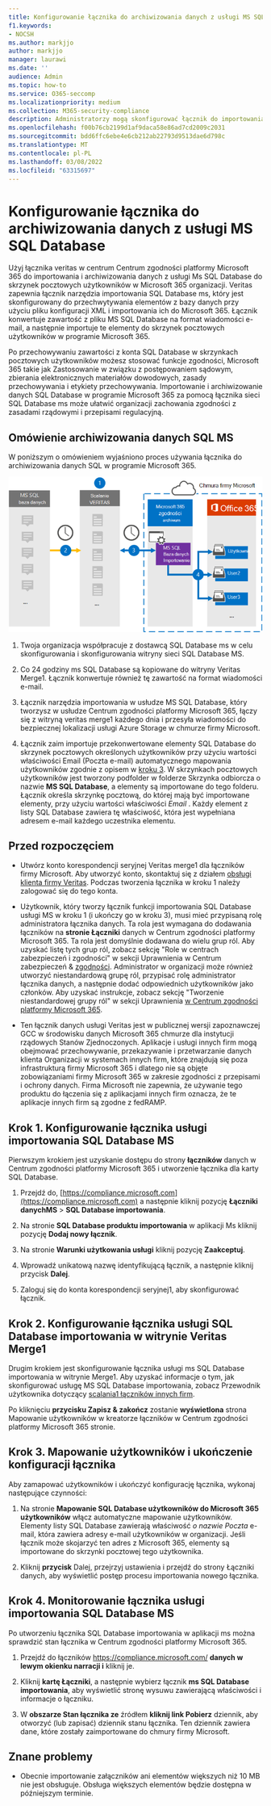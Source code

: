 ```yaml
---
title: Konfigurowanie łącznika do archiwizowania danych z usługi MS SQL Database
f1.keywords:
- NOCSH
ms.author: markjjo
author: markjjo
manager: laurawi
ms.date: ''
audience: Admin
ms.topic: how-to
ms.service: O365-seccomp
ms.localizationpriority: medium
ms.collection: M365-security-compliance
description: Administratorzy mogą skonfigurować łącznik do importowania i archiwizowania danych z usługi MS SQL Database. Ten łącznik umożliwia archiwizowanie danych ze źródeł danych innych firm w Microsoft 365. Po zarchiwizować te dane możesz zarządzać danymi innych firm za pomocą funkcji zgodności, takich jak archiwizacja ze względu na przepisy prawne, wyszukiwanie zawartości i zasady przechowywania.
ms.openlocfilehash: f00b76cb2199d1af9daca58e86ad7cd2009c2031
ms.sourcegitcommit: bdd6ffc6ebe4e6cb212ab22793d9513dae6d798c
ms.translationtype: MT
ms.contentlocale: pl-PL
ms.lasthandoff: 03/08/2022
ms.locfileid: "63315697"
---
```

# <a name="set-up-a-connector-to-archive-data-from-ms-sql-database"></a>Konfigurowanie łącznika do archiwizowania danych z usługi MS SQL Database

Użyj łącznika veritas w centrum Centrum zgodności platformy Microsoft 365 do importowania i archiwizowania danych z usługi Ms SQL Database do skrzynek pocztowych użytkowników w Microsoft 365 organizacji. Veritas zapewnia łącznik narzędzia importowania SQL Database ms, który jest skonfigurowany do przechwytywania elementów z bazy danych przy użyciu pliku konfiguracji XML i importowania ich do Microsoft 365. Łącznik konwertuje zawartość z pliku MS SQL Database na format wiadomości e-mail, a następnie importuje te elementy do skrzynek pocztowych użytkowników w programie Microsoft 365.

Po przechowywaniu zawartości z konta SQL Database w skrzynkach pocztowych użytkowników możesz stosować funkcje zgodności, Microsoft 365 takie jak Zastosowanie w związku z postępowaniem sądowym, zbierania elektronicznych materiałów dowodowych, zasady przechowywania i etykiety przechowywania. Importowanie i archiwizowanie danych SQL Database w programie Microsoft 365 za pomocą łącznika sieci SQL Database ms może ułatwić organizacji zachowania zgodności z zasadami rządowymi i przepisami regulacyjną.

## <a name="overview-of-archiving-the-ms-sql-data"></a>Omówienie archiwizowania danych SQL MS

W poniższym o omówieniem wyjaśniono proces używania łącznika do archiwizowania danych SQL w programie Microsoft 365.

![Archiwizowanie przepływu pracy dla SQL MS.](../media/MSSQLDatabaseConnectorWorkflow.png)

1. Twoja organizacja współpracuje z dostawcą SQL Database ms w celu skonfigurowania i skonfigurowania witryny sieci SQL Database MS.

2. Co 24 godziny ms SQL Database są kopiowane do witryny Veritas Merge1. Łącznik konwertuje również tę zawartość na format wiadomości e-mail.

3. Łącznik narzędzia importowania w usłudze MS SQL Database, który tworzysz w usłudze Centrum zgodności platformy Microsoft 365, łączy się z witryną veritas merge1 każdego dnia i przesyła wiadomości do bezpiecznej lokalizacji usługi Azure Storage w chmurze firmy Microsoft.

4. Łącznik zaim importuje przekonwertowane elementy SQL Database do skrzynek pocztowych określonych użytkowników przy użyciu wartości właściwości Email (Poczta e-mail) automatycznego mapowania użytkowników zgodnie z opisem w [kroku 3](#step-3-map-users-and-complete-the-connector-setup). W skrzynkach pocztowych użytkowników jest tworzony podfolder w folderze Skrzynka odbiorcza o nazwie **MS SQL Database**, a elementy są importowane do tego folderu. Łącznik określa skrzynkę pocztową, do której mają być importowane elementy, przy użyciu wartości właściwości *Email* . Każdy element z listy SQL Database zawiera tę właściwość, która jest wypełniana adresem e-mail każdego uczestnika elementu.

## <a name="before-you-begin"></a>Przed rozpoczęciem

- Utwórz konto korespondencji seryjnej Veritas merge1 dla łączników firmy Microsoft. Aby utworzyć konto, skontaktuj się z działem [obsługi klienta firmy Veritas](https://www.veritas.com/content/support/). Podczas tworzenia łącznika w kroku 1 należy zalogować się do tego konta.

- Użytkownik, który tworzy łącznik funkcji importowania SQL Database usługi MS w kroku 1 (i ukończy go w kroku 3), musi mieć przypisaną rolę administratora łącznika danych. Ta rola jest wymagana do dodawania łączników na **stronie Łączniki** danych w Centrum zgodności platformy Microsoft 365. Ta rola jest domyślnie dodawana do wielu grup ról. Aby uzyskać listę tych grup ról, zobacz sekcję "Role w centrach zabezpieczeń i zgodności" w sekcji Uprawnienia w Centrum zabezpieczeń & [zgodności](../security/office-365-security/permissions-in-the-security-and-compliance-center.md#roles-in-the-security--compliance-center). Administrator w organizacji może również utworzyć niestandardową grupę ról, przypisać rolę administrator łącznika danych, a następnie dodać odpowiednich użytkowników jako członków. Aby uzyskać instrukcje, zobacz sekcję "Tworzenie niestandardowej grupy ról" w sekcji Uprawnienia [w Centrum zgodności platformy Microsoft 365](microsoft-365-compliance-center-permissions.md#create-a-custom-role-group).

- Ten łącznik danych usługi Veritas jest w publicznej wersji zapoznawczej GCC w środowisku danych Microsoft 365 chmurze dla instytucji rządowych Stanów Zjednoczonych. Aplikacje i usługi innych firm mogą obejmować przechowywanie, przekazywanie i przetwarzanie danych klienta Organizacji w systemach innych firm, które znajdują się poza infrastrukturą firmy Microsoft 365 i dlatego nie są objęte zobowiązaniami firmy Microsoft 365 w zakresie zgodności z przepisami i ochrony danych. Firma Microsoft nie zapewnia, że używanie tego produktu do łączenia się z aplikacjami innych firm oznacza, że te aplikacje innych firm są zgodne z fedRAMP.

## <a name="step-1-set-up-the-ms-sql-database-importer-connector"></a>Krok 1. Konfigurowanie łącznika usługi importowania SQL Database MS

Pierwszym krokiem jest uzyskanie dostępu do strony **łączników** danych w Centrum zgodności platformy Microsoft 365 i utworzenie łącznika dla karty SQL Database.

1. Przejdź do, [https://compliance.microsoft.com](https://compliance.microsoft.com) a następnie kliknij pozycję **Łączniki danychMS** >  **SQL Database importowania**.

2. Na stronie **SQL Database produktu importowania** w aplikacji Ms kliknij pozycję **Dodaj nowy łącznik**.

3. Na stronie **Warunki użytkowania usługi** kliknij pozycję **Zaakceptuj**.

4. Wprowadź unikatową nazwę identyfikującą łącznik, a następnie kliknij przycisk **Dalej**.

5. Zaloguj się do konta korespondencji seryjnej1, aby skonfigurować łącznik.

## <a name="step-2-configure-the-ms-sql-database-importer-connector-on-the-veritas-merge1-site"></a>Krok 2. Konfigurowanie łącznika usługi SQL Database importowania w witrynie Veritas Merge1

Drugim krokiem jest skonfigurowanie łącznika usługi ms SQL Database importowania w witrynie Merge1. Aby uzyskać informacje o tym, jak skonfigurować usługę MS SQL Database importowania, zobacz Przewodnik użytkownika dotyczący [scalania1 łączników innych firm](https://docs.ms.merge1.globanetportal.com/Merge1%20Third-Party%20Connectors%20MS%20SQL%20Database%20Importer%20User%20Guide%20.pdf).

Po kliknięciu **przycisku Zapisz & zakończ** zostanie **wyświetlona** strona Mapowanie użytkowników w kreatorze łączników w Centrum zgodności platformy Microsoft 365 stronie.

## <a name="step-3-map-users-and-complete-the-connector-setup"></a>Krok 3. Mapowanie użytkowników i ukończenie konfiguracji łącznika

Aby zamapować użytkowników i ukończyć konfigurację łącznika, wykonaj następujące czynności:

1. Na stronie **Mapowanie SQL Database użytkowników do Microsoft 365 użytkowników** włącz automatyczne mapowanie użytkowników. Elementy listy SQL Database zawierają właściwość *o nazwie Poczta* e-mail, która zawiera adresy e-mail użytkowników w organizacji. Jeśli łącznik może skojarzyć ten adres z Microsoft 365, elementy są importowane do skrzynki pocztowej tego użytkownika.

2. Kliknij **przycisk** Dalej, przejrzyj ustawienia i przejdź do strony Łączniki danych, aby wyświetlić postęp procesu importowania nowego łącznika.

## <a name="step-4-monitor-the-ms-sql-database-importer-connector"></a>Krok 4. Monitorowanie łącznika usługi importowania SQL Database MS

Po utworzeniu łącznika SQL Database importowania w aplikacji ms można sprawdzić stan łącznika w Centrum zgodności platformy Microsoft 365.

1. Przejdź do łączników <https://compliance.microsoft.com/> **danych w lewym okienku narracji i** kliknij je.

2. Kliknij **kartę Łączniki**, a następnie wybierz łącznik **ms SQL Database** **importowania**, aby wyświetlić stronę wysuwu zawierającą właściwości i informacje o łączniku.

3. W **obszarze Stan łącznika ze** źródłem **kliknij link Pobierz** dziennik, aby otworzyć (lub zapisać) dziennik stanu łącznika. Ten dziennik zawiera dane, które zostały zaimportowane do chmury firmy Microsoft.

## <a name="known-issues"></a>Znane problemy

- Obecnie importowanie załączników ani elementów większych niż 10 MB nie jest obsługuje. Obsługa większych elementów będzie dostępna w późniejszym terminie.